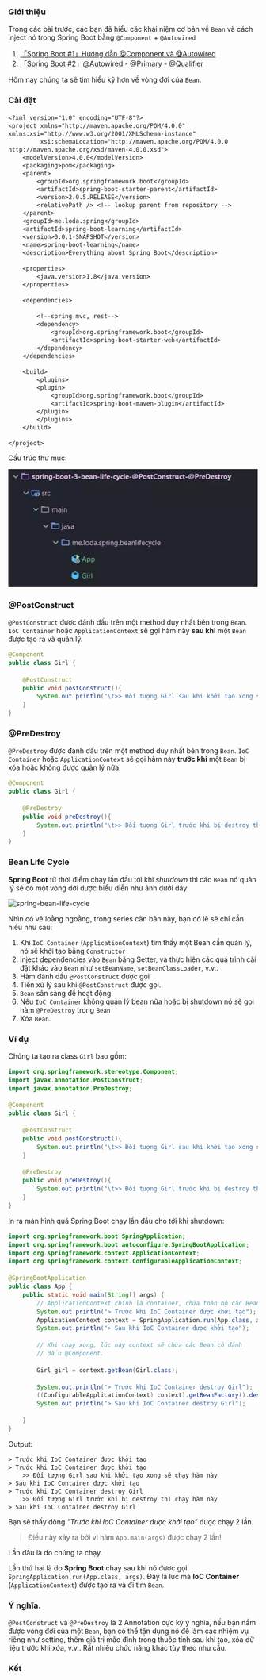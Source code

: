 
### Giới thiệu

Trong các bài trước, các bạn đã hiểu các khái niệm cơ bản về `Bean` và cách inject nó trong Spring Boot bằng `@Component` + `@Autowired`

1. [「Spring Boot #1」Hướng dẫn @Component và @Autowired][link-spring-boot-1]
1. [「Spring Boot #2」@Autowired - @Primary - @Qualifier][link-spring-boot-2]

Hôm nay chúng ta sẽ tìm hiểu kỹ hơn về vòng đời của `Bean`.

### Cài đặt

```
<?xml version="1.0" encoding="UTF-8"?>
<project xmlns="http://maven.apache.org/POM/4.0.0" xmlns:xsi="http://www.w3.org/2001/XMLSchema-instance"
         xsi:schemaLocation="http://maven.apache.org/POM/4.0.0 http://maven.apache.org/xsd/maven-4.0.0.xsd">
    <modelVersion>4.0.0</modelVersion>
    <packaging>pom</packaging>
    <parent>
        <groupId>org.springframework.boot</groupId>
        <artifactId>spring-boot-starter-parent</artifactId>
        <version>2.0.5.RELEASE</version>
        <relativePath /> <!-- lookup parent from repository -->
    </parent>
    <groupId>me.loda.spring</groupId>
    <artifactId>spring-boot-learning</artifactId>
    <version>0.0.1-SNAPSHOT</version>
    <name>spring-boot-learning</name>
    <description>Everything about Spring Boot</description>

    <properties>
        <java.version>1.8</java.version>
    </properties>

    <dependencies>

        <!--spring mvc, rest-->
        <dependency>
            <groupId>org.springframework.boot</groupId>
            <artifactId>spring-boot-starter-web</artifactId>
        </dependency>
    </dependencies>

    <build>
        <plugins>
        <plugin>
            <groupId>org.springframework.boot</groupId>
            <artifactId>spring-boot-maven-plugin</artifactId>
        </plugin>
        </plugins>
    </build>

</project>
```

Cấu trúc thư mục:

![spring-bean-life-cycle](https://raw.githubusercontent.com/lean2708/Learn_Spring_Boot/master/docs/images/bean.webp)

### @PostConstruct

`@PostConstruct` được đánh dấu trên một method duy nhất bên trong `Bean`. `IoC Container` hoặc `ApplicationContext` sẽ gọi hàm này **sau khi** một `Bean` được tạo ra và quản lý.

```java
@Component
public class Girl {

    @PostConstruct
    public void postConstruct(){
        System.out.println("\t>> Đối tượng Girl sau khi khởi tạo xong sẽ chạy hàm này");
    }
}
```
### @PreDestroy

`@PreDestroy` được đánh dấu trên một method duy nhất bên trong `Bean`.  `IoC Container` hoặc `ApplicationContext` sẽ gọi hàm này **trước khi** một `Bean` bị xóa hoặc không được quản lý nữa.

```java
@Component
public class Girl {

    @PreDestroy
    public void preDestroy(){
        System.out.println("\t>> Đối tượng Girl trước khi bị destroy thì chạy hàm này");
    }
}
```
### Bean Life Cycle

**Spring Boot** từ thời điểm chạy lần đầu tới khi _shutdown_ thì các `Bean` nó quản lý sẽ có một vòng đời được biểu diễn như ảnh dưới đây:

![spring-bean-life-cycle](../../images/loda1557583753982/2.jpg)

Nhìn có vẻ loằng ngoằng, trong series căn bản này, bạn có lẽ sẽ chỉ cần hiểu như sau:

1. Khi `IoC Container` (`ApplicationContext`) tìm thấy một Bean cần quản lý, nó sẽ khởi tạo bằng `Constructor`
2. inject dependencies vào `Bean` bằng Setter, và thực hiện các quá trình cài đặt khác vào `Bean` như `setBeanName`, `setBeanClassLoader`, v.v..
3. Hàm đánh dấu `@PostConstruct` được gọi
4. Tiền xử lý sau khi `@PostConstruct` được gọi.
5. `Bean` sẵn sàng để hoạt động
6. Nếu `IoC Container` không quản lý bean nữa hoặc bị shutdown nó sẽ gọi hàm `@PreDestroy` trong `Bean`
7. Xóa `Bean`.

### Ví dụ

Chúng ta tạo ra class `Girl` bao gồm:

```java
import org.springframework.stereotype.Component;
import javax.annotation.PostConstruct;
import javax.annotation.PreDestroy;

@Component
public class Girl {

    @PostConstruct
    public void postConstruct(){
        System.out.println("\t>> Đối tượng Girl sau khi khởi tạo xong sẽ chạy hàm này");
    }

    @PreDestroy
    public void preDestroy(){
        System.out.println("\t>> Đối tượng Girl trước khi bị destroy thì chạy hàm này");
    }
}

```

In ra màn hình quá Spring Boot chạy lần đầu cho tới khi shutdown:

```java
import org.springframework.boot.SpringApplication;
import org.springframework.boot.autoconfigure.SpringBootApplication;
import org.springframework.context.ApplicationContext;
import org.springframework.context.ConfigurableApplicationContext;

@SpringBootApplication
public class App {
    public static void main(String[] args) {
        // ApplicationContext chính là container, chứa toàn bộ các Bean
        System.out.println("> Trước khi IoC Container được khởi tạo");
        ApplicationContext context = SpringApplication.run(App.class, args);
        System.out.println("> Sau khi IoC Container được khởi tạo");

        // Khi chạy xong, lúc này context sẽ chứa các Bean có đánh
        // dấu @Component.

        Girl girl = context.getBean(Girl.class);

        System.out.println("> Trước khi IoC Container destroy Girl");
        ((ConfigurableApplicationContext) context).getBeanFactory().destroyBean(girl);
        System.out.println("> Sau khi IoC Container destroy Girl");

    }
}

```

Output:

```
> Trước khi IoC Container được khởi tạo
> Trước khi IoC Container được khởi tạo
	>> Đối tượng Girl sau khi khởi tạo xong sẽ chạy hàm này
> Sau khi IoC Container được khởi tạo
> Trước khi IoC Container destroy Girl
	>> Đối tượng Girl trước khi bị destroy thì chạy hàm này
> Sau khi IoC Container destroy Girl
```

Bạn sẽ thấy dòng _"Trước khi IoC Container được khởi tạo"_ được chạy 2 lần. 

> Điều này xảy ra bởi vì hàm `App.main(args)` được chạy 2 lần!

Lần đầu là do chúng ta chạy.

Lần thứ hai là do **Spring Boot** chạy sau khi nó được gọi `SpringApplication.run(App.class, args)`. Đây là lúc mà **IoC Container** (`ApplicationContext`) được tạo ra và đi tìm `Bean`.

### Ý nghĩa.

`@PostConstruct` và `@PreDestroy` là 2 Annotation cực kỳ ý nghĩa, nếu bạn nắm được vòng đời của một `Bean`, bạn có thể tận dụng nó để làm các nhiệm vụ riêng như setting, thêm giá trị mặc định trong thuộc tính sau khi tạo, xóa dữ liệu trước khi xóa, v.v.. Rất nhiều chức năng khác tùy theo nhu cầu.

### Kết


[link-spring-boot-1]: https://github.com/lean2708/Learn_Spring_Boot/tree/master/spring-boot-1-helloworld-%40Component-%40Autowired
[link-spring-boot-2]: https://github.com/lean2708/Learn_Spring_Boot/tree/master/spring-boot-2-helloworld-%40Primary%20-%20%40Qualifier

